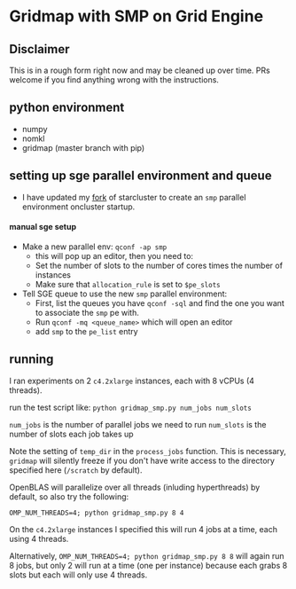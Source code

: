 
Gridmap with SMP on Grid Engine
===============================

## Disclaimer

This is in a rough form right now and may be cleaned up over time. PRs welcome
if you find anything wrong with the instructions.

## python environment
  - numpy
  - nomkl
  - gridmap (master branch with pip)
 
## setting up sge parallel environment and queue

- I have updated my [fork](https://github.com/nfoti/StarCluster) of starcluster
  to create an `smp` parallel environment oncluster startup.

#### manual sge setup

- Make a new parallel env: `qconf -ap smp`
  * this will pop up an editor, then you need to:
  * Set the number of slots to the number of cores times the number of instances
  * Make sure that `allocation_rule` is set to `$pe_slots`
- Tell SGE queue to use the new `smp` parallel environment:
  * First, list the queues you have `qconf -sql` and find the one you want to
    associate the `smp` pe with.
  * Run `qconf -mq <queue_name>` which will open an editor
  * add `smp` to the `pe_list` entry

## running

I ran experiments on 2 `c4.2xlarge` instances, each with 8 vCPUs (4 threads).

run the test script like: `python gridmap_smp.py num_jobs num_slots`

`num_jobs` is the number of parallel jobs we need to run
`num_slots` is the number of slots each job takes up

Note the setting of `temp_dir` in the `process_jobs` function. This is
necessary, `gridmap` will silently freeze if you don't have write access to the
directory specified here (`/scratch` by default).

OpenBLAS will parallelize over all threads (inluding hyperthreads) by default,
so also try the following:

`OMP_NUM_THREADS=4; python gridmap_smp.py 8 4`

On the `c4.2xlarge` instances I specified this will run 4 jobs at a time, each using 4 threads.

Alternatively, `OMP_NUM_THREADS=4; python gridmap_smp.py 8 8`
will again run 8 jobs, but only 2 will run at a time (one per instance)
because each grabs 8 slots but each will only use 4 threads.
